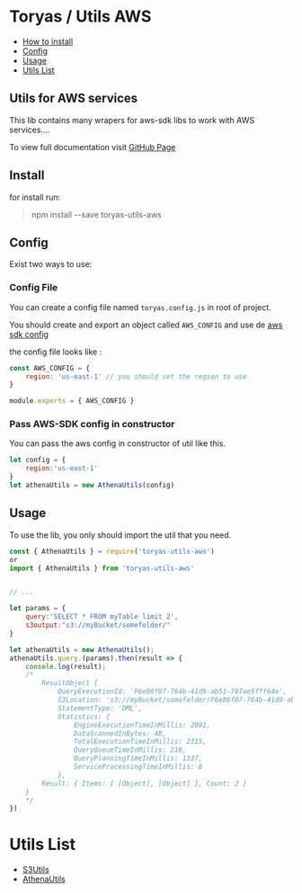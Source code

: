 # Toryas / Utils AWS

- [How to install](#install)
- [Config](#config)
- [Usage](#usage)
- [Utils List](#list)

## Utils for AWS services

This lib contains many wrapers for aws-sdk libs to work with AWS services....

To view full documentation visit [GitHub Page](https://github.com/toryas/aws-utils#README.md)

<a name="install"></a>
## Install 

for install run:

> npm install --save toryas-utils-aws

<a name="config"></a>
## Config

Exist two ways to use:

### Config File

You can create a config file named `toryas.config.js` in root of project.

You should create and export an object called `AWS_CONFIG` and use de [aws sdk config](https://docs.aws.amazon.com/sdk-for-javascript/v2/developer-guide/configuring-the-jssdk.html)

the config file looks like : 

```javascript
const AWS_CONFIG = {
    region: 'us-east-1' // you should set the region to use
}

module.exports = { AWS_CONFIG }
```

### Pass AWS-SDK config in constructor

You can pass the aws config in constructor of util like this.

```javascript
let config = {
    region:'us-east-1'
}
let athenaUtils = new AthenaUtils(config)

```

<a name="usage"></a>
## Usage

To use the lib, you only should import the util that you need.

```javascript
const { AthenaUtils } = require('toryas-utils-aws')
or
import { AthenaUtils } from 'toryas-utils-aws'


// ...

let params = {
    query:'SELECT * FROM myTable limit 2',
    s3output:"s3://myBucket/somefolder/"
}

let athenaUtils = new AthenaUtils();
athenaUtils.query.(params).then(result => {
    console.log(result);
    /*
        ResultObject {
            QueryExecutionId: 'F6e86f07-764b-41d9-ab51-787ae5fff64e',
            S3Location: 's3://myBucket/somefolder/F6e86f07-764b-41d9-ab51-787ae5fff64e.csv',
            StatementType: 'DML',
            Statistics: {
                EngineExecutionTimeInMillis: 2091,
                DataScannedInBytes: 48,
                TotalExecutionTimeInMillis: 2315,
                QueryQueueTimeInMillis: 216,
                QueryPlanningTimeInMillis: 1337,
                ServiceProcessingTimeInMillis: 8
            },
        Result: { Items: [ [Object], [Object] ], Count: 2 }
    }
    */
})

```

<a name="list"></a>
# Utils List

- [S3Utils](./docs/s3-utils.md)
- [AthenaUtils](./docs/athena-utils.md)